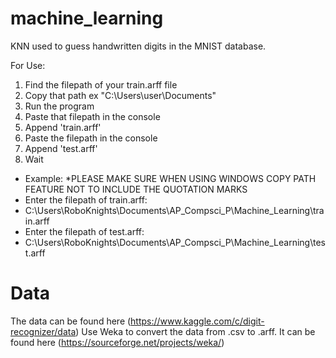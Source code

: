 # machine_learning
KNN used to guess handwritten digits in the MNIST database.

For Use:
1. Find the filepath of your train.arff file
2. Copy that path ex "C:\Users\user\Documents\"
3. Run the program
4. Paste that filepath in the console
5. Append 'train.arff'
6. Paste the filepath in the console
7. Append 'test.arff'
8. Wait

* Example: 
*PLEASE MAKE SURE WHEN USING WINDOWS COPY PATH FEATURE NOT TO INCLUDE THE QUOTATION MARKS
* Enter the filepath of train.arff: 
* C:\Users\RoboKnights\Documents\AP_Compsci_P\Machine_Learning\train.arff
* Enter the filepath of test.arff: 
* C:\Users\RoboKnights\Documents\AP_Compsci_P\Machine_Learning\test.arff

# Data
The data can be found here (https://www.kaggle.com/c/digit-recognizer/data)
Use Weka to convert the data from .csv to .arff. It can be found here (https://sourceforge.net/projects/weka/)
